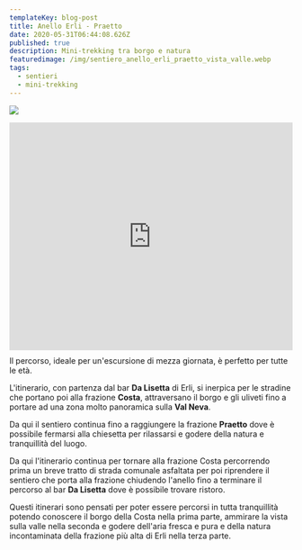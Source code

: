 ```yaml
---
templateKey: blog-post
title: Anello Erli - Praetto
date: 2020-05-31T06:44:08.626Z
published: true
description: Mini-trekking tra borgo e natura
featuredimage: /img/sentiero_anello_erli_praetto_vista_valle.webp
tags:
  - sentieri
  - mini-trekking
---
```

![](/img/sentiero_anello_erli_praetto_vista_valle.webp)

<iframe style="float:left;margin-right:15px;margin-bottom: 10px;"height='405' width='100%' frameborder='0' allowtransparency='true' scrolling='no' src='https://www.strava.com/activities/3536530678/embed/9e5b4b3a78fe6f4e5e6b216d4e24dcf9fad7a9a6'></iframe>

Il percorso, ideale per un'escursione di mezza giornata, è perfetto per tutte le età.

L'itinerario, con partenza dal bar **Da Lisetta** di Erli, si inerpica per le stradine che portano poi alla frazione **Costa**, attraversano il borgo e gli uliveti fino a portare ad una zona molto panoramica sulla **Val Neva**.

Da qui il sentiero continua fino a raggiungere la frazione **Praetto** dove è possibile fermarsi alla chiesetta per rilassarsi e godere della natura e tranquillità del luogo.

Da qui l'itinerario continua per tornare alla frazione Costa percorrendo prima un breve tratto di strada comunale asfaltata per poi riprendere il sentiero che porta alla frazione chiudendo l'anello fino a terminare il percorso al bar **Da Lisetta** dove è possibile trovare ristoro.

Questi itinerari sono pensati per poter essere percorsi in tutta tranquillità potendo conoscere il borgo della Costa nella prima parte, ammirare la vista sulla valle nella seconda e godere dell'aria fresca e pura e della natura incontaminata della frazione più alta di Erli nella terza parte.
